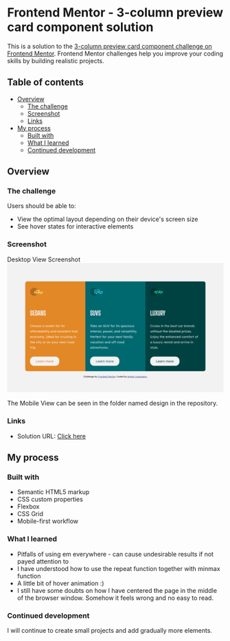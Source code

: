 # Frontend Mentor - 3-column preview card component solution

This is a solution to the [3-column preview card component challenge on Frontend Mentor](https://www.frontendmentor.io/challenges/3column-preview-card-component-pH92eAR2-). Frontend Mentor challenges help you improve your coding skills by building realistic projects. 

## Table of contents

- [Overview](#overview)
  - [The challenge](#the-challenge)
  - [Screenshot](#screenshot)
  - [Links](#links)
- [My process](#my-process)
  - [Built with](#built-with)
  - [What I learned](#what-i-learned)
  - [Continued development](#continued-development)

## Overview

### The challenge

Users should be able to:

- View the optimal layout depending on their device's screen size
- See hover states for interactive elements

### Screenshot
Desktop View Screenshot
![Desktop View](./design/Desktop%20view.png)

The Mobile View can be seen in the folder named design in the repository.

### Links

- Solution URL: [Click here](https://czcandy.github.io/CSS_Portfolio/Project%203/)

## My process

### Built with

- Semantic HTML5 markup
- CSS custom properties
- Flexbox
- CSS Grid
- Mobile-first workflow

### What I learned

- Pitfalls of using em everywhere - can cause undesirable results if not payed attention to
- I have understood how to use the repeat function together with minmax function
- A little bit of hover animation :)
- I still have some doubts on how I have centered the page in the middle of the browser window. Somehow it feels wrong and no easy to read.

### Continued development

I will continue to create small projects and add gradually more elements. 
